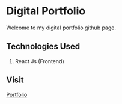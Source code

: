 # Digital Portfolio

Welcome to my digital portfolio github page.

## Technologies Used

1. React Js (Frontend)

## Visit

[Portfolio](https://deepshah.netlify.app/)
